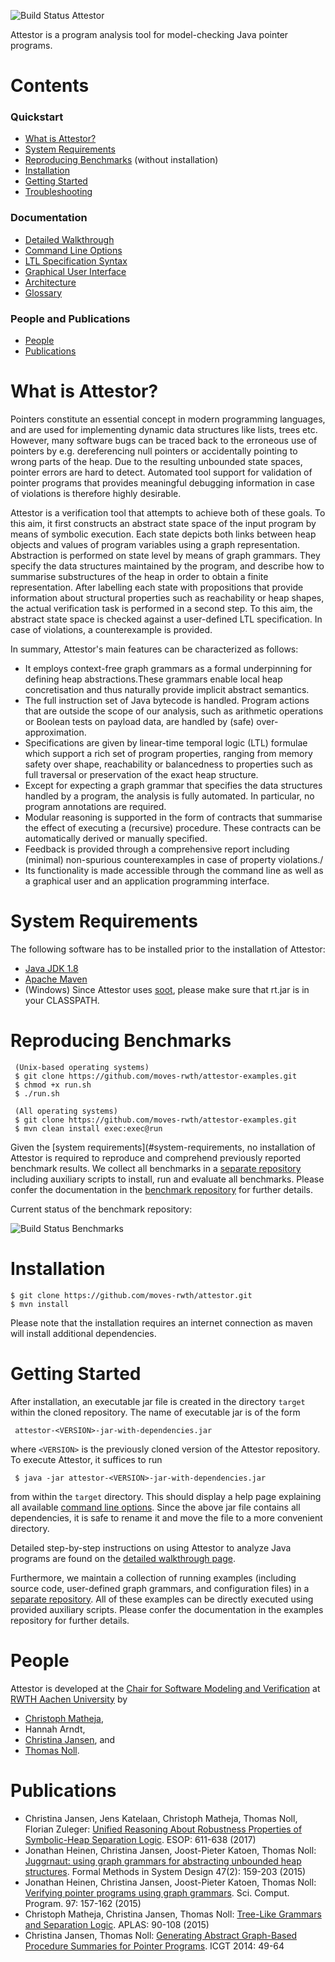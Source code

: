 ![Build Status Attestor](https://travis-ci.org/moves-rwth/attestor.svg?branch=master)

Attestor is a program analysis tool for model-checking Java pointer programs.

# Contents

### Quickstart

* [What is Attestor?](#what-is-attestor)
* [System Requirements](#system-requirements)
* [Reproducing Benchmarks](#reproducing-benchmarks) (without installation)
* [Installation](#installation)
* [Getting Started](#getting-started)
* [Troubleshooting](https://github.com/moves-rwth/attestor/wiki/Troubleshooting)

### Documentation

* [Detailed Walkthrough](https://github.com/moves-rwth/attestor/wiki/Walkthrough)
* [Command Line Options](https://github.com/moves-rwth/attestor/wiki/Command-Line-Options)
* [LTL Specification Syntax](https://github.com/moves-rwth/attestor/wiki/LTL-Specifications)
* [Graphical User Interface](https://github.com/moves-rwth/attestor/wiki/Graphical-User-Interface)
* [Architecture](https://github.com/moves-rwth/attestor/wiki/Architecture)
* [Glossary](https://github.com/moves-rwth/attestor/wiki/Glossary)

### People and Publications

* [People](#people)
* [Publications](#publications)

# What is Attestor?

Pointers constitute an essential concept in modern programming languages, and are used for implementing dynamic data structures like lists, trees etc. 
However, many software bugs can be traced back to the erroneous use of pointers by e.g. dereferencing null pointers or accidentally pointing to wrong parts of the heap.
Due to the resulting unbounded state spaces, pointer errors are hard to detect.
Automated tool support for validation of pointer programs that provides meaningful debugging information in case of violations is therefore highly desirable.

Attestor is a verification tool that attempts to achieve both of these goals.
To this aim, it first constructs an abstract state space of the input program by means of symbolic execution. Each state depicts both links between heap objects and values of program variables using a graph representation. Abstraction is performed on state level by means of graph grammars. They specify the data structures maintained by the program, and describe how to summarise substructures of the heap in order to obtain a finite representation. After labelling each state with propositions that provide information about structural properties such as reachability or heap shapes, the actual verification task is performed in a second step. To this aim, the abstract state space is checked against a user-defined LTL specification.  In case of violations, a counterexample is provided.

In summary, Attestor's main features can be characterized as follows:

* It employs context-free graph grammars as a formal underpinning for defining heap abstractions.These grammars enable local heap concretisation and thus naturally provide implicit abstract semantics.
* The full instruction set of Java bytecode is handled. Program actions that are outside the scope of our analysis, such as arithmetic operations or Boolean tests on payload data, are handled by (safe) over-approximation.
* Specifications are given by linear-time temporal logic (LTL) formulae which support a rich set of program properties, ranging from memory safety over shape, reachability or balancedness to properties such as full traversal or preservation of the exact heap structure.
* Except for expecting a graph grammar that specifies the data structures handled by a program, the analysis is fully automated. In particular, no program annotations are required.
* Modular reasoning is supported in the form of contracts that summarise the effect of executing a (recursive) procedure.
These contracts can be automatically derived or manually specified.
* Feedback is provided through a comprehensive report including (minimal) non-spurious counterexamples in case of property violations./
* Its functionality is made accessible through the command line as well as a graphical user and an application programming interface.

# System Requirements

The following software has to be installed prior to the installation of Attestor:

- [Java JDK 1.8][3]
- [Apache Maven][4]
- (Windows) Since Attestor uses [soot][13], please make sure that rt.jar is in your CLASSPATH.

# Reproducing Benchmarks

     (Unix-based operating systems)
     $ git clone https://github.com/moves-rwth/attestor-examples.git
     $ chmod +x run.sh
     $ ./run.sh
     
     (All operating systems)
     $ git clone https://github.com/moves-rwth/attestor-examples.git
     $ mvn clean install exec:exec@run

Given the [system requirements](#system-requirements, no installation of Attestor is required to reproduce and comprehend previously reported benchmark results. We collect all benchmarks in a [separate repository](https://github.com/moves-rwth/attestor-examples) including auxiliary scripts to install, run and evaluate all benchmarks.
Please confer the documentation in the [benchmark repository](https://github.com/moves-rwth/attestor-examples) for further details.

Current status of the benchmark repository: 

![Build Status Benchmarks](https://travis-ci.org/moves-rwth/attestor-examples.svg?branch=master)

# Installation

    $ git clone https://github.com/moves-rwth/attestor.git
    $ mvn install

Please note that the installation requires an internet connection as maven will install additional dependencies.

# Getting Started

After installation, an executable jar file is created in the directory `target` within the cloned repository. The name of executable jar is of the form 

     attestor-<VERSION>-jar-with-dependencies.jar 

where `<VERSION>` is the previously cloned version of the Attestor repository.
To execute Attestor, it suffices to run

     $ java -jar attestor-<VERSION>-jar-with-dependencies.jar 

from within the `target` directory. 
This should display a help page explaining all available [command line options](https://github.com/moves-rwth/attestor/wiki/Glossary#Command-Line-Options).
Since the above jar file contains all dependencies, it is safe to rename it and move the file to a more convenient directory.

Detailed step-by-step instructions on using Attestor to analyze Java programs are found on the [detailed walkthrough page](https://github.com/moves-rwth/attestor/wiki/Walkthrough).

Furthermore, we maintain a collection of running examples (including source code, user-defined graph grammars, and configuration files) in a [separate repository](https://github.com/moves-rwth/attestor-examples). All of these examples can be directly executed using provided auxiliary scripts. Please confer the documentation in the examples repository for further details.

# People

Attestor is developed at the [Chair for Software Modeling and Verification](https://moves.rwth-aachen.de/) at [RWTH Aachen University](http://www.rwth-aachen.de/) by

* [Christoph Matheja](http://moves.rwth-aachen.de/people/cmatheja/),
* Hannah Arndt,
* [Christina Jansen](http://moves.rwth-aachen.de/people/cjansen/), and
* [Thomas Noll](https://moves.rwth-aachen.de/people/noll/).

# Publications 

- Christina Jansen, Jens Katelaan, Christoph Matheja, Thomas Noll, Florian Zuleger: [Unified Reasoning About Robustness Properties of Symbolic-Heap Separation Logic][6]. ESOP: 611-638 (2017)
- Jonathan Heinen, Christina Jansen, Joost-Pieter Katoen, Thomas Noll: [Juggrnaut: using graph grammars for abstracting unbounded heap structures][7]. Formal Methods in System Design 47(2): 159-203 (2015)
- Jonathan Heinen, Christina Jansen, Joost-Pieter Katoen, Thomas Noll: [Verifying pointer programs using graph grammars][8]. Sci. Comput. Program. 97: 157-162 (2015)
- Christoph Matheja, Christina Jansen, Thomas Noll: [Tree-Like Grammars and Separation Logic][9]. APLAS: 90-108 (2015)
- Christina Jansen, Thomas Noll: [Generating Abstract Graph-Based Procedure Summaries for Pointer Programs][10]. ICGT 2014: 49-64



[1]: https://moves-rwth.github.io/attestor/doc/
[2]: https://github.com/moves-rwth/attestor-examples/tree/stable
[3]: http://www.oracle.com/technetwork/java/javase/downloads/jdk8-downloads-2133151.html
[4]: http://maven.apache.org/
[5]: https://arxiv.org/abs/1705.03754
[6]: https://link.springer.com/chapter/10.1007/978-3-662-54434-1_23
[7]: https://link.springer.com/article/10.1007/s10703-015-0236-1
[8]: http://www.sciencedirect.com/science/article/pii/S0167642313002967
[9]: https://link.springer.com/chapter/10.1007/978-3-319-26529-2_6
[10]: https://link.springer.com/chapter/10.1007/978-3-319-09108-2_4
[11]: https://en.wikipedia.org/wiki/Shape_analysis_(program_analysis)
[12]: https://en.wikipedia.org/wiki/Graph_rewriting
[13]: https://github.com/Sable/soot
[14]: https://github.com/moves-rwth/attestor-examples/tree/archetype
[15]: https://github.com/moves-rwth/attestor/wiki/Running-Attestor-from-the-command-line
[16]: https://github.com/moves-rwth/attestor/wiki/Settings-file
